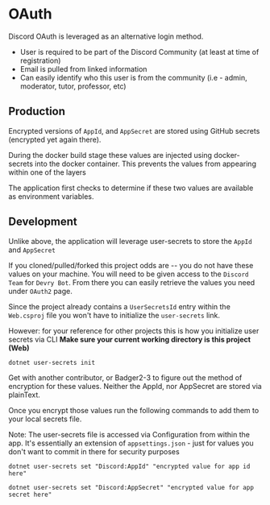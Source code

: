 ﻿# OAuth

Discord OAuth is leveraged as an alternative login method. 

- User is required to be part of the Discord Community (at least at time of registration)
- Email is pulled from linked information
- Can easily identify who this user is from the community (i.e - admin, moderator, tutor, professor, etc)

## Production
Encrypted versions of `AppId`, and `AppSecret` are stored using GitHub secrets (encrypted yet again there).

During the docker build stage these values are injected using docker-secrets into the
docker container. This prevents the values from appearing within one of the layers

The application first checks to determine if these two values are available
as environment variables.

## Development
Unlike above, the application will leverage user-secrets to store the `AppId` and `AppSecret`

If you cloned/pulled/forked this project odds are -- you do not have these values
on your machine. You will need to be given access to the `Discord Team` for `Devry Bot`. 
From there you can easily retrieve the values you need under `OAuth2` page.

Since the project already contains a `UserSecretsId` entry within the `Web.csproj` file
you won't have to initialize the `user-secrets` link.

However: for your reference for other projects this is how you initialize user secrets via CLI
**Make sure your current working directory is this project (Web)**
```
dotnet user-secrets init
```

Get with another contributor, or Badger2-3 to figure out the method of encryption for these values. 
Neither the AppId, nor AppSecret are stored via plainText.

Once you encrypt those values run the following commands to add them to your local
secrets file.

Note: The user-secrets file is accessed via Configuration from within the app.
It's essentially an extension of `appsettings.json` - just for values you don't
want to commit in there for security purposes

```
dotnet user-secrets set "Discord:AppId" "encrypted value for app id here"

dotnet user-secrets set "Discord:AppSecret" "encrypted value for app secret here"
```